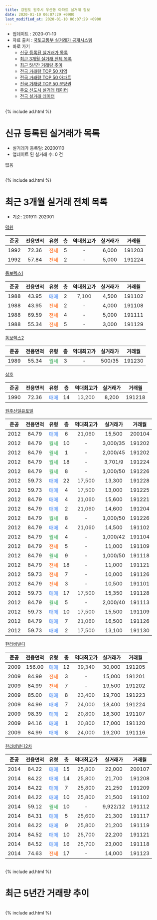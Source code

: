 ```yaml
---
title: 강원도 원주시 우산동 아파트 실거래 정보
date: 2020-01-10 06:07:29 +0900
last_modified_at: 2020-01-10 06:07:29 +0900
---
```


* 업데이트 : 2020-01-10
* 자료 출처 : [국토교통부 실거래가 공개시스템](http://rt.molit.go.kr)
* 바로 가기
    * [신규 등록된 실거래가 목록](#신규-등록된-실거래가-목록)
    * [최근 3개월 실거래 전체 목록](#최근-3개월-실거래-전체-목록)
    * [최근 5년간 거래량 추이](#최근-5년간-거래량-추이)
    * [전국 거래량 TOP 50 지역](https://inasie.github.io/apt-trade-info/최근-3개월-전국에서-가장-거래가-많이-발생한-지역)
    * [전국 거래량 TOP 50 아파트](https://inasie.github.io/apt-trade-info/최근-3개월-전국에서-가장-거래가-많이-발생한-아파트)
    * [전국 거래량 TOP 50 분양권](https://inasie.github.io/apt-trade-info/최근-3개월-전국에서-가장-거래가-많이-발생한-분양권)
    * [주요 신도시 실거래 데이터](https://inasie.github.io/apt-trade-info/주요-신도시)
    * [전국 실거래 데이터](https://inasie.github.io/apt-trade-info/전국)
<br>
{% include ad.html %}
<br>

# 신규 등록된 실거래가 목록
* 실거래가 등록일: 20200110
* 업데이트 된 실거래 수: 0 건

없음

<br>
{% include ad.html %}
<br>

# 최근 3개월 실거래 전체 목록
* 기준: 201911-202001


[덕원](https://search.naver.com/search.naver?query=%EA%B0%95%EC%9B%90%EB%8F%84+%EC%9B%90%EC%A3%BC%EC%8B%9C+%EC%9A%B0%EC%82%B0%EB%8F%99+%EB%8D%95%EC%9B%90)

|준공|전용면적|유형|층|역대최고가|실거래가|거래월|
|:---:|:---:|:---:|:---:|:---:|:---:|:---:|
|1992|72.36|<span style="color:#ff5a00">전세</span>|5|<span style="color:#444444">-</span>|6,000|191203|
|1992|57.84|<span style="color:#ff5a00">전세</span>|2|<span style="color:#444444">-</span>|5,000|191224|

[동보렉스1](https://search.naver.com/search.naver?query=%EA%B0%95%EC%9B%90%EB%8F%84+%EC%9B%90%EC%A3%BC%EC%8B%9C+%EC%9A%B0%EC%82%B0%EB%8F%99+%EB%8F%99%EB%B3%B4%EB%A0%89%EC%8A%A41)

|준공|전용면적|유형|층|역대최고가|실거래가|거래월|
|:---:|:---:|:---:|:---:|:---:|:---:|:---:|
|1988|43.95|<span style="color:#4285f3">매매</span>|2|<span style="color:#444444">7,100</span>|4,500|191102|
|1988|43.95|<span style="color:#ff5a00">전세</span>|2|<span style="color:#444444">-</span>|4,000|191108|
|1988|69.59|<span style="color:#ff5a00">전세</span>|4|<span style="color:#444444">-</span>|5,000|191111|
|1988|55.34|<span style="color:#ff5a00">전세</span>|5|<span style="color:#444444">-</span>|3,000|191129|

[동보렉스2](https://search.naver.com/search.naver?query=%EA%B0%95%EC%9B%90%EB%8F%84+%EC%9B%90%EC%A3%BC%EC%8B%9C+%EC%9A%B0%EC%82%B0%EB%8F%99+%EB%8F%99%EB%B3%B4%EB%A0%89%EC%8A%A42)

|준공|전용면적|유형|층|역대최고가|실거래가|거래월|
|:---:|:---:|:---:|:---:|:---:|:---:|:---:|
|1989|55.34|<span style="color:#34a853">월세</span>|3|<span style="color:#444444">-</span>|500/35|191230|

[삼호](https://search.naver.com/search.naver?query=%EA%B0%95%EC%9B%90%EB%8F%84+%EC%9B%90%EC%A3%BC%EC%8B%9C+%EC%9A%B0%EC%82%B0%EB%8F%99+%EC%82%BC%ED%98%B8)

|준공|전용면적|유형|층|역대최고가|실거래가|거래월|
|:---:|:---:|:---:|:---:|:---:|:---:|:---:|
|1990|72.36|<span style="color:#4285f3">매매</span>|14|<span style="color:#444444">13,200</span>|8,200|191218|

[원주신일유토빌](https://search.naver.com/search.naver?query=%EA%B0%95%EC%9B%90%EB%8F%84+%EC%9B%90%EC%A3%BC%EC%8B%9C+%EC%9A%B0%EC%82%B0%EB%8F%99+%EC%9B%90%EC%A3%BC%EC%8B%A0%EC%9D%BC%EC%9C%A0%ED%86%A0%EB%B9%8C)

|준공|전용면적|유형|층|역대최고가|실거래가|거래월|
|:---:|:---:|:---:|:---:|:---:|:---:|:---:|
|2012|84.79|<span style="color:#4285f3">매매</span>|6|<span style="color:#444444">21,060</span>|15,500|200104|
|2012|84.79|<span style="color:#34a853">월세</span>|10|<span style="color:#444444">-</span>|3,000/35|191202|
|2012|84.79|<span style="color:#34a853">월세</span>|1|<span style="color:#444444">-</span>|2,000/45|191202|
|2012|84.79|<span style="color:#34a853">월세</span>|18|<span style="color:#444444">-</span>|3,701/9|191224|
|2012|84.79|<span style="color:#34a853">월세</span>|8|<span style="color:#444444">-</span>|1,000/50|191226|
|2012|59.73|<span style="color:#4285f3">매매</span>|22|<span style="color:#444444">17,500</span>|13,300|191228|
|2012|59.73|<span style="color:#4285f3">매매</span>|4|<span style="color:#444444">17,500</span>|13,000|191225|
|2012|84.79|<span style="color:#4285f3">매매</span>|4|<span style="color:#444444">21,060</span>|15,600|191221|
|2012|84.79|<span style="color:#4285f3">매매</span>|2|<span style="color:#444444">21,060</span>|14,600|191204|
|2012|84.79|<span style="color:#34a853">월세</span>|8|<span style="color:#444444">-</span>|1,000/50|191226|
|2012|84.79|<span style="color:#4285f3">매매</span>|4|<span style="color:#444444">21,060</span>|14,500|191102|
|2012|84.79|<span style="color:#34a853">월세</span>|4|<span style="color:#444444">-</span>|1,000/42|191104|
|2012|84.79|<span style="color:#ff5a00">전세</span>|5|<span style="color:#444444">-</span>|11,000|191109|
|2012|84.79|<span style="color:#34a853">월세</span>|9|<span style="color:#444444">-</span>|1,000/50|191118|
|2012|84.79|<span style="color:#ff5a00">전세</span>|18|<span style="color:#444444">-</span>|11,000|191121|
|2012|59.73|<span style="color:#ff5a00">전세</span>|7|<span style="color:#444444">-</span>|10,000|191126|
|2012|84.79|<span style="color:#ff5a00">전세</span>|3|<span style="color:#444444">-</span>|10,500|191101|
|2012|59.73|<span style="color:#4285f3">매매</span>|17|<span style="color:#444444">17,500</span>|15,350|191128|
|2012|84.79|<span style="color:#34a853">월세</span>|5|<span style="color:#444444">-</span>|2,000/40|191113|
|2012|59.73|<span style="color:#4285f3">매매</span>|10|<span style="color:#444444">17,500</span>|15,500|191109|
|2012|84.79|<span style="color:#4285f3">매매</span>|7|<span style="color:#444444">21,060</span>|16,500|191126|
|2012|59.73|<span style="color:#4285f3">매매</span>|2|<span style="color:#444444">17,500</span>|13,100|191130|

[한라비발디](https://search.naver.com/search.naver?query=%EA%B0%95%EC%9B%90%EB%8F%84+%EC%9B%90%EC%A3%BC%EC%8B%9C+%EC%9A%B0%EC%82%B0%EB%8F%99+%ED%95%9C%EB%9D%BC%EB%B9%84%EB%B0%9C%EB%94%94)

|준공|전용면적|유형|층|역대최고가|실거래가|거래월|
|:---:|:---:|:---:|:---:|:---:|:---:|:---:|
|2009|156.00|<span style="color:#4285f3">매매</span>|12|<span style="color:#444444">39,340</span>|30,000|191205|
|2009|84.99|<span style="color:#ff5a00">전세</span>|3|<span style="color:#444444">-</span>|15,000|191201|
|2009|84.99|<span style="color:#ff5a00">전세</span>|7|<span style="color:#444444">-</span>|19,500|191202|
|2009|85.00|<span style="color:#4285f3">매매</span>|8|<span style="color:#444444">23,400</span>|19,700|191223|
|2009|84.99|<span style="color:#4285f3">매매</span>|7|<span style="color:#444444">24,000</span>|18,400|191224|
|2009|98.39|<span style="color:#4285f3">매매</span>|2|<span style="color:#444444">20,800</span>|18,300|191107|
|2009|94.16|<span style="color:#4285f3">매매</span>|1|<span style="color:#444444">20,800</span>|17,000|191120|
|2009|84.99|<span style="color:#4285f3">매매</span>|8|<span style="color:#444444">24,000</span>|19,200|191116|

[한라비발디2차](https://search.naver.com/search.naver?query=%EA%B0%95%EC%9B%90%EB%8F%84+%EC%9B%90%EC%A3%BC%EC%8B%9C+%EC%9A%B0%EC%82%B0%EB%8F%99+%ED%95%9C%EB%9D%BC%EB%B9%84%EB%B0%9C%EB%94%942%EC%B0%A8)

|준공|전용면적|유형|층|역대최고가|실거래가|거래월|
|:---:|:---:|:---:|:---:|:---:|:---:|:---:|
|2014|84.22|<span style="color:#4285f3">매매</span>|15|<span style="color:#444444">25,800</span>|22,000|200107|
|2014|84.22|<span style="color:#4285f3">매매</span>|14|<span style="color:#444444">25,800</span>|21,700|191208|
|2014|84.22|<span style="color:#4285f3">매매</span>|7|<span style="color:#444444">25,800</span>|21,250|191209|
|2014|84.22|<span style="color:#4285f3">매매</span>|10|<span style="color:#444444">25,800</span>|21,500|191102|
|2014|59.12|<span style="color:#34a853">월세</span>|10|<span style="color:#444444">-</span>|9,922/12|191112|
|2014|84.31|<span style="color:#4285f3">매매</span>|5|<span style="color:#444444">25,600</span>|21,300|191117|
|2014|84.22|<span style="color:#4285f3">매매</span>|9|<span style="color:#444444">25,800</span>|21,200|191119|
|2014|84.52|<span style="color:#4285f3">매매</span>|10|<span style="color:#444444">25,700</span>|22,200|191121|
|2014|84.52|<span style="color:#4285f3">매매</span>|16|<span style="color:#444444">25,700</span>|23,000|191118|
|2014|74.63|<span style="color:#ff5a00">전세</span>|17|<span style="color:#444444">-</span>|14,000|191123|


<br>
{% include ad.html %}
<br>

# 최근 5년간 거래량 추이


<div style="width:100%;">
    <canvas id="deal_progress" height="200"></canvas>
</div>

<script>
new Chart(document.getElementById("deal_progress"), {
    type: 'line',
    data: {
        labels: ['201501','201502','201503','201504','201505','201506','201507','201508','201509','201510','201511','201512','201601','201602','201603','201604','201605','201606','201607','201608','201609','201610','201611','201612','201701','201702','201703','201704','201705','201706','201707','201708','201709','201710','201711','201712','201801','201802','201803','201804','201805','201806','201807','201808','201809','201810','201811','201812','201901','201902','201903','201904','201905','201906','201907','201908','201909','201910','201911','201912','202001'],
        datasets: [{
            label: '매매',
            pointRadius: 1,
            data: [26, 30, 27, 21, 32, 33, 29, 20, 21, 29, 33, 15, 23, 16, 25, 26, 21, 34, 30, 35, 28, 37, 30, 17, 18, 27, 36, 20, 18, 26, 25, 13, 17, 17, 14, 12, 10, 13, 16, 11, 27, 15, 23, 10, 18, 27, 6, 10, 15, 8, 11, 15, 10, 9, 18, 12, 15, 19, 14, 10, 2],
            borderColor: "rgba(255, 201, 14, 1)",
            backgroundColor: "rgba(255, 201, 14, 0.5)",
            fill: false,
            lineTension: 0
        },{
            label: '전월세',
            pointRadius: 1,
            data: [26, 15, 17, 15, 14, 10, 10, 8, 10, 10, 12, 13, 16, 15, 18, 18, 11, 14, 11, 14, 21, 21, 18, 9, 14, 20, 15, 8, 13, 10, 5, 12, 11, 7, 13, 13, 11, 5, 13, 11, 16, 8, 17, 17, 7, 20, 9, 10, 12, 16, 15, 18, 18, 15, 10, 13, 12, 16, 12, 10, 0],
            borderColor: "rgba(0, 141, 185, 1)",
            backgroundColor: "rgba(0, 141, 185, 0.5)",
            fill: false,
            lineTension: 0
        }
        ]
    },
    options: {
        responsive: true,
        title: {
            display: false
        },
        tooltips: {
            mode: 'index',
            intersect: false
        },
        hover: {
            mode: 'nearest',
            intersect: true
        },
        scales: {
            xAxes: [{
                display: true,
                scaleLabel: {
                    display: true,
                    labelString: '년/월'
                }
            }],
            yAxes: [{
                display: true,
                ticks: {
                    suggestedMin: 0,
                },
                scaleLabel: {
                    display: true,
                    labelString: '실거래 수'
                }
            }]
        }
    }
});

</script>


<br>
{% include ad.html %}
<br>

